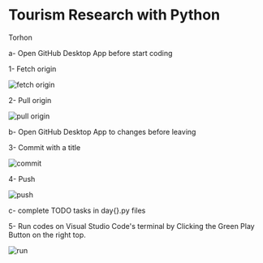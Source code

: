 # Tourism Research with Python

Torhon

a- Open GitHub Desktop App before start coding

1- Fetch origin

![fetch origin](https://user-images.githubusercontent.com/602600/76160912-33e98f80-613f-11ea-9bbc-274419267dcb.png)

2- Pull origin

![pull origin](https://user-images.githubusercontent.com/602600/76160917-3815ad00-613f-11ea-8e71-b294b53fb9d4.png)


b- Open GitHub Desktop App to changes before leaving

3- Commit with a title

![commit](https://user-images.githubusercontent.com/602600/76160918-41067e80-613f-11ea-96b9-f3dea0ea8f72.png)

4- Push

![push](https://user-images.githubusercontent.com/602600/76160925-45cb3280-613f-11ea-8055-0d4326ca0512.png)


c- complete TODO tasks in day{}.py files

5- Run codes on Visual Studio Code's terminal by Clicking the Green Play Button on the right top.

![run](https://user-images.githubusercontent.com/602600/76161011-40bab300-6140-11ea-8420-ade84d672a06.png)
